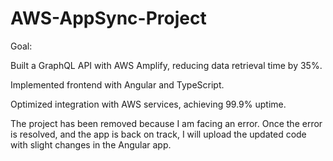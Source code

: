 # AWS-AppSync-Project

Goal: 

Built a GraphQL API with AWS Amplify, reducing data retrieval time by 35\%.

Implemented frontend with Angular and TypeScript.

Optimized integration with AWS services, achieving 99.9\% uptime.


The project has been removed because I am facing an error. Once the error is resolved, and the app is back on track, I will upload the updated code with slight changes in the Angular app. 
